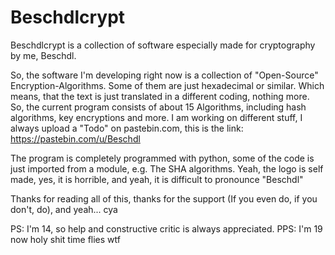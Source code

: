 # Beschdlcrypt
Beschdlcrypt is a collection of software especially made for cryptography by me, Beschdl.

So, the software I'm developing right now is a collection of "Open-Source" Encryption-Algorithms.
Some of them are just hexadecimal or similar. Which means, that the text is just translated in a different coding, nothing more.
So, the current program consists of about 15 Algorithms, including hash algorithms, key encryptions and more.
I am working on different stuff, I always upload a "Todo" on pastebin.com, this is the link: https://pastebin.com/u/Beschdl

The program is completely programmed with python, some of the code is just imported from a module, e.g. The SHA algorithms.
Yeah, the logo is self made, yes, it is horrible, and yeah, it is difficult to pronounce "Beschdl"

Thanks for reading all of this, thanks for the support (If you even do, if you don't, do), and yeah... cya

PS: I'm 14, so help and constructive critic is always appreciated.
PPS: I'm 19 now holy shit time flies wtf

